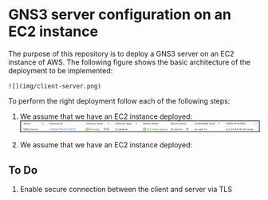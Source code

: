 # GNS3 server configuration on an EC2 instance

The purpose of this repository is to deploy a GNS3 server on an EC2 instance of AWS. The following figure shows the basic architecture of the deployment to be implemented:

    ![](img/client-server.png)

To perform the right deployment follow each of the following steps:

1. We assume that we have an EC2 instance deployed:
    ![](img/ec2.png)

2. We assume that we have an EC2 instance deployed:



## To Do

1. Enable secure connection between the client and server via TLS